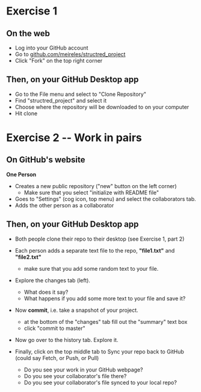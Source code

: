 # Exercise 1

## On the web
* Log into your GitHub account
* Go to [github.com/meireles/structred_project](github.com/meireles/structred_project)
* Click "Fork" on the top right corner

## Then, on your GitHub Desktop app
* Go to the File menu and select to "Clone Repository" 
* Find "structred_project" and select it
* Choose where the repository will be downloaded to on your computer
* Hit clone


# Exercise 2 -- Work in pairs

## On GitHub's website

**One Person**

* Creates a new public repository ("new" button on the left corner)
	* Make sure that you select "initialize with README file"
* Goes to "Settings" (cog icon, top menu) and select the collaborators tab.
* Adds the other person as a collaborator

## Then, on your GitHub Desktop app

* Both people clone their repo to their desktop (see Exercise 1, part 2)

* Each person adds a separate text file to the repo, **"file1.txt"** and **"file2.txt"**
	* make sure that you add some random text to your file.

* Explore the changes tab (left).
	* What does it say?
	* What happens if you add some more text to your file and save it?

* Now **commit**, i.e. take a snapshot of your project. 
	* at the bottom of the "changes" tab fill out the "summary" text box
	* click "commit to master"

* Now go over to the history tab. Explore it.

* Finally, click on the top middle tab to Sync your repo back to GitHub (could say Fetch, or Push, or Pull)
	* Do you see your work in your GitHub webpage?
	* Do you see your collaborator's file there?
	* Do you see your collaborator's file synced to your local repo?
